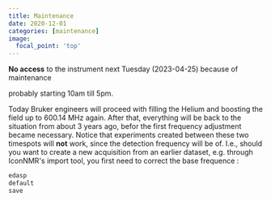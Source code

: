 ```yaml
---
title: Maintenance 
date: 2020-12-01
categories: [maintenance]
image:
  focal_point: 'top'
---
```


**No access** to the instrument next Tuesday (2023-04-25) because of maintenance 
<!--more-->
probably starting 10am till 5pm.

Today Bruker engineers will proceed with filling the Helium and boosting the field up to 600.14 MHz again.
After that, everything will be back to the situation from about 3 years ago, befor the first frequency adjustment became necessary.
Notice that experiments created between these two timespots will **not** work, since the detection frequency will be of.  I.e., should you want to create a new acquisition from an earlier dataset, e.g. through IconNMR's import tool, you first need to correct the base frequence :
```bash
edasp
default
save
````